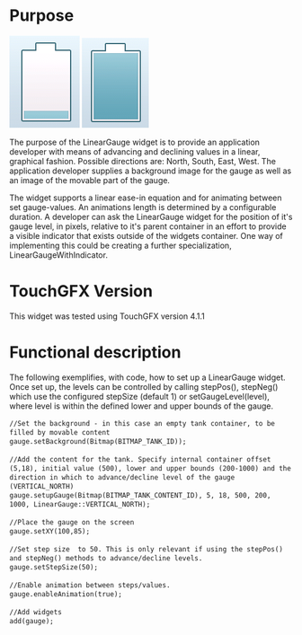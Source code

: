 Purpose
========

![Tank low](LinearGauge_low.png "Tank low!")  ![Alt text](LinearGauge_full.png "Tank low")

The purpose of the LinearGauge widget is to provide an application developer with means of advancing and declining values in a linear, graphical fashion. Possible directions are: North, South, East, West. The application developer supplies a background image for the gauge as well as an image of the movable part of the gauge.

The widget supports a linear ease-in equation and for animating between set gauge-values. An animations length is determined by a configurable duration. A developer can ask the LinearGauge widget for the position of it's gauge level, in pixels, relative to it's parent container in an effort to provide a visible indicator that exists outside of the widgets container. One way of implementing this could be creating a further specialization, LinearGaugeWithIndicator.

TouchGFX Version
=================

This widget was tested using TouchGFX version 4.1.1

Functional description
======================

The following exemplifies, with code, how to set up a LinearGauge widget. Once set up, the levels can be controlled by calling stepPos(), stepNeg() which use the configured stepSize (default 1) or setGaugeLevel(level), where level is within the defined lower and upper bounds of the gauge.

    //Set the background - in this case an empty tank container, to be filled by movable content 
    gauge.setBackground(Bitmap(BITMAP_TANK_ID));

    //Add the content for the tank. Specify internal container offset (5,18), initial value (500), lower and upper bounds (200-1000) and the direction in which to advance/decline level of the gauge (VERTICAL_NORTH)
    gauge.setupGauge(Bitmap(BITMAP_TANK_CONTENT_ID), 5, 18, 500, 200, 1000, LinearGauge::VERTICAL_NORTH); 
  
    //Place the gauge on the screen
    gauge.setXY(100,85);   
  
    //Set step size  to 50. This is only relevant if using the stepPos() and stepNeg() methods to advance/decline levels. 
    gauge.setStepSize(50);

    //Enable animation between steps/values.
    gauge.enableAnimation(true); 
    
    //Add widgets
    add(gauge);
    
 


